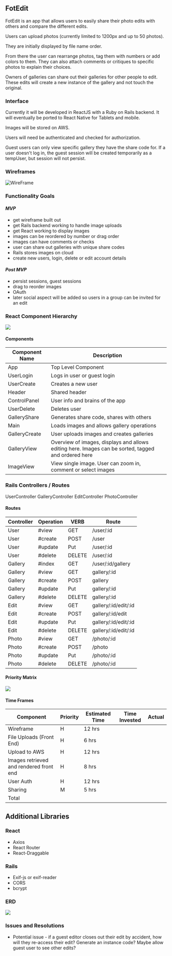## FotEdit

FotEdit is an app that allows users to easily share their photo edits with others and compare the different edits. 

Users can upload photos (currently limited to 1200px and up to 50 photos).

They are initially displayed by file name order.

From there the user can rearrange photos, tag them with numbers or add colors to them. They can also attach comments or critiques to specific photos to explain their choices.

Owners of galleries can share out their galleries for other people to edit. These edits will create a new instance of the gallery and not touch the original.

### Interface

Currently it will be developed in ReactJS with a Ruby on Rails backend. It will eventually be ported to React Native for Tablets and mobile.

Images will be stored on AWS.

Users will need be authenticated and checked for authorization.

Guest users can only view specific gallery they have the share code for. If a user doesn't log in, the guest session will be created temporarily as a tempUser, but session will not persist.

### Wireframes 

![WireFrame](./assets/FotEdit_WireFrame.jpg)

### Functionality Goals

#### *MVP*

- get wireframe built out
- get Rails backend working to handle image uploads
- get React working to display images
- images can be reordered by number or drag order
- images can have comments or checks
- user can share out galleries with unique share codes
- Rails stores images on cloud 
- create new users, login, delete or edit account details

#### *Post MVP*

- persist sessions, guest sessions
- drag to reorder images
- OAuth 
- later social aspect will be added so users in a group can be invited for an edit


### React Component Hierarchy

![](./assets/React_Component_Diagram.jpg)

#### Components
| Component Name | Description         |
|----------------|---------------------|
| App            | Top Level Component |
| UserLogin      | Logs in user or guest login |
| UserCreate     | Creates a new user |
| Header         | Shared header      |
| ControlPanel   | User info and brains of the app |
| UserDelete     | Deletes user        |
| GalleryShare   | Generates share code, shares with others |
| Main           | Loads images and allows gallery operations |
| GalleryCreate  | User uploads images and creates galleries |
| GalleryView    | Overview of images, displays and allows editing here. Images can be sorted, tagged and ordered here |
| ImageView      | View single image. User can zoom in, comment or select images | 


### Rails Controllers / Routes 

UserController
GalleryController
EditController
PhotoController

#### Routes

| Controller | Operation | VERB | Route |
|-------|---------|------------|---------|
| User  | #view | GET | /user/:id|
| User | #create | POST | /user |
| User | #update | Put | /user/:id |
| User | #delete | DELETE | /user/:id |
| Gallery | #index | GET | /user/:id/gallery
| Gallery | #view | GET | gallery/:id|
| Gallery | #create | POST | gallery |
| Gallery | #update | Put | gallery/:id |
| Gallery | #delete | DELETE | gallery/:id |
| Edit  | #view | GET | gallery/:id/edit/:id|
| Edit | #create | POST | gallery/:id/edit |
| Edit | #update | Put | gallery/:id/edit/:id |
| Edit | #delete | DELETE | gallery/:id/edit/:id |
| Photo  | #view | GET | /photo/:id|
| Photo | #create | POST | /photo |
| Photo | #update | Put | /photo/:id |
| Photo | #delete | DELETE | /photo/:id |


#### Priority Matrix
![](./assets/FotEdit_PriorityMaxtrix.jpg)

#### Time Frames
| Component | Priority | Estimated Time | Time Invested | Actual |
|-----|-----|------|------|------|
| Wireframe | H | 12 hrs | | |
| File Uploads (Front End) | H | 6 hrs | | |
| Upload to AWS | H | 12 hrs | | | 
| Images retrieved and rendered front end | H | 8 hrs | | |
| User Auth | H | 12 hrs | | |
| Sharing | M | 5 hrs | | |
| Total | | 

## Additional Libraries
### React

- Axios
- React Router 
- React-Draggable


### Rails

- Exif-js or exif-reader
- CORS
- bcrypt

### ERD

![](./assets/FotEdit_ERD.jpg)

### Issues and Resolutions

- Potential issue - if a guest editor closes out their edit by accident, how will they re-access their edit? Generate an instance code? Maybe allow guest user to see other edits?
